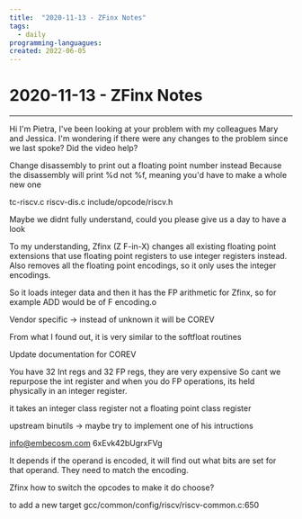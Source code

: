 ```yaml
---
title:  "2020-11-13 - ZFinx Notes"
tags:
  - daily
programming-languagues:
created: 2022-06-05
---
```

# 2020-11-13 - ZFinx Notes
---
Hi I'm Pietra, I've been looking at your problem with my colleagues Mary and Jessica. I'm wondering if there were any changes to the problem since we last spoke? Did the video help? 

Change disassembly to print out a floating point number instead
Because the disassembly will print %d not %f, meaning you'd have to make a whole new one

tc-riscv.c
riscv-dis.c
include/opcode/riscv.h

Maybe we didnt fully understand, could you please give us a day to have a look

To my understanding, Zfinx (Z F-in-X) changes all existing floating point extensions that use floating point registers to use integer registers instead. Also removes all the floating point encodings, so it only uses the integer encodings.

So it loads integer data and then it has the FP arithmetic for Zfinx, so for example ADD would be of F encoding.o

Vendor specific -> instead of unknown it will be COREV

From what I found out, it is very similar to the softfloat routines 

Update documentation for COREV

You have 32 Int regs and 32 FP regs, they are very expensive
So cant we repurpose the int register and when you do FP operations, its held physically in an integer register.

it takes an integer class register not a floating point class register 

upstream binutils -> maybe try to implement one of his intructions

info@embecosm.com
6xEvk42bUgrxFVg

It depends if the operand is encoded, it will find out what bits are set for that operand. They need to match the encoding.

Zfinx how to switch the opcodes to make it do choose?

to add a new target gcc/common/config/riscv/riscv-common.c:650